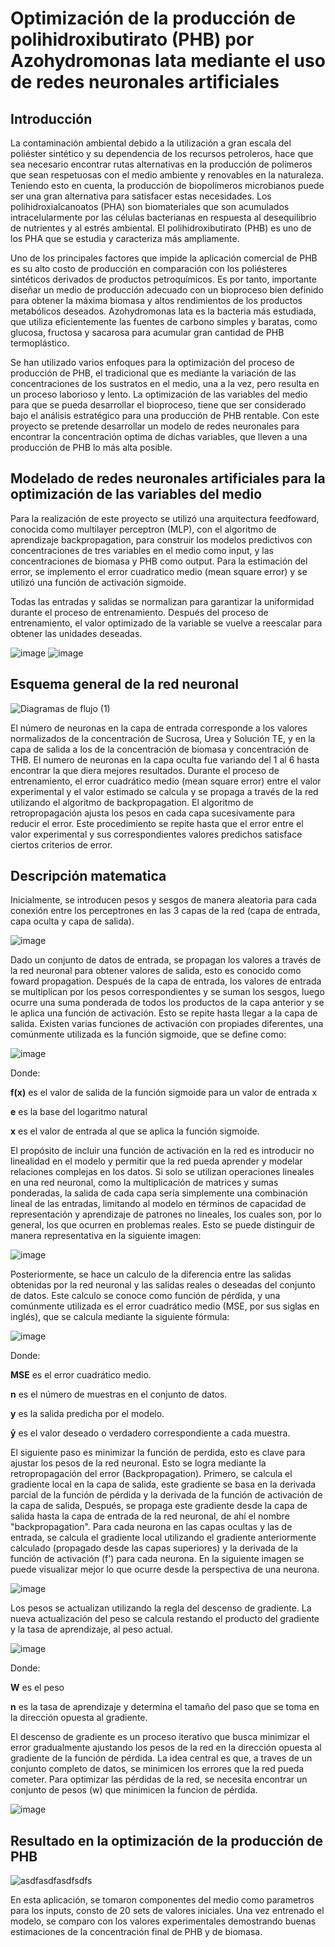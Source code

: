 # Optimización de la producción de polihidroxibutirato (PHB) por Azohydromonas lata mediante el uso de redes neuronales artificiales
## Introducción
La contaminación ambiental debido a la utilización a gran escala del poliéster sintético y su dependencia de los recursos petroleros, hace que sea necesario encontrar rutas alternativas en la producción de polimeros que sean respetuosas con el medio ambiente y renovables en la naturaleza. Teniendo esto en cuenta, la producción de biopolímeros microbianos puede ser una gran alternativa para satisfacer estas necesidades. Los polihidroxialcanoatos (PHA) son biomateriales que son acumulados intracelularmente por las células bacterianas en respuesta al desequilibrio de nutrientes y al estrés ambiental. El polihidroxibutirato (PHB) es uno de los PHA que se estudia y caracteriza más ampliamente.

Uno de los principales factores que impide la aplicación comercial de PHB es su alto costo de producción en comparación con los poliésteres sintéticos derivados de productos petroquímicos. Es por tanto, importante diseñar un medio de producción adecuado con un bioproceso bien definido para obtener la máxima biomasa y altos rendimientos de los productos metabólicos deseados. Azohydromonas lata es la bacteria más estudiada, que utiliza eficientemente las fuentes de carbono simples y baratas, como glucosa, fructosa y sacarosa para acumular gran cantidad de PHB termoplástico.

Se han utilizado varios enfoques para la optimización del proceso de producción de PHB, el tradicional que es mediante la variación de las concentraciones de los sustratos en el medio, una a la vez, pero resulta en un proceso laborioso y lento. La optimización de las variables del medio para que se pueda desarrollar el bioproceso, tiene que ser considerado bajo el análisis estratégico para una producción de PHB rentable. Con este proyecto se pretende desarrollar un modelo de redes neuronales para encontrar la concentración optima de dichas variables, que lleven a una producción de PHB lo más alta posible.

## Modelado de redes neuronales artificiales para la optimización de las variables del medio
Para la realización de este proyecto se utilizó una arquitectura feedfoward, conocida como multilayer perceptron (MLP), con el algoritmo de aprendizaje backpropagation, para construir los modelos predictivos con concentraciones de tres variables en el medio como input, y las concentraciones de biomasa y PHB como output. Para la estimación del error, se implemento el error cuadratico medio (mean square error) y se utilizó una función de activación sigmoide.

Todas las entradas y salidas se normalizan para garantizar la uniformidad durante el proceso de entrenamiento. Después del proceso de entrenamiento, el valor optimizado de la variable se vuelve a reescalar para obtener las unidades deseadas.

![image](https://github.com/julioelias-o/MCD/assets/134743799/e5675aad-f845-4508-8c01-ef7ee55a85b0)
![image](https://github.com/julioelias-o/MCD/assets/134743799/50adbd38-162d-4fa3-b7f9-6710aec5213a)
## Esquema general de la red neuronal
![Diagramas de flujo (1)](https://github.com/julioelias-o/MCD/assets/134743799/106747ca-1ff5-467c-a0e1-d18fa8038b43)

El número de neuronas en la capa de entrada corresponde a los valores normalizados de la concentración de Sucrosa, Urea y Solución TE, y en la capa de salida a los de la concentración de biomasa y concentración de THB. El numero de neuronas en la capa oculta fue variando del 1 al 6 hasta encontrar la que diera mejores resultados. Durante el proceso de entrenamiento, el error cuadrático medio (mean square error) entre el valor experimental y el valor estimado se calcula y se propaga a través de la red utilizando el algoritmo de backpropagation. El algoritmo de retropropagación ajusta los pesos en cada capa sucesivamente para reducir el error. Este procedimiento se repite hasta que el error entre el valor experimental y sus correspondientes valores predichos satisface ciertos criterios de error.

## Descripción matematica
Inicialmente, se introducen pesos y sesgos de manera aleatoria para cada conexión entre los perceptrones en las 3 capas de la red (capa de entrada, capa oculta y capa de salida).

![image](https://github.com/julioelias-o/MCD/assets/134743799/4cd5fa1f-41a2-49d9-88be-9b78c9deddd1)

Dado un conjunto de datos de entrada, se propagan los valores a través de la red neuronal para obtener valores de salida, esto es conocido como foward propagation. Después de la capa de entrada, los valores de entrada se multiplican por los pesos correspondientes y se suman los sesgos, luego ocurre una suma ponderada de todos los productos de la capa anterior y se le aplica una función de activación. Esto se repite hasta llegar a la capa de salida. Existen varias funciones de activación con propiades diferentes, una comúnmente utilizada es la función sigmoide, que se define como:

![image](https://github.com/julioelias-o/MCD/assets/134743799/399d927b-9c1f-4110-83e6-cb08bb8dd1cd)

Donde:

__f(x)__ es el valor de salida de la función sigmoide para un valor de entrada x

__e__ es la base del logaritmo natural

__x__ es el valor de entrada al que se aplica la función sigmoide.

El propósito de incluir una función de activación en la red es introducir no linealidad en el modelo y permitir que la red pueda aprender y modelar relaciones complejas en los datos. Si solo se utilizan operaciones lineales en una red neuronal, como la multiplicación de matrices y sumas ponderadas, la salida de cada capa sería simplemente una combinación lineal de las entradas, limitando al modelo en términos de capacidad de representación y aprendizaje de patrones no lineales, los cuales son, por lo general, los que ocurren en problemas reales. Esto se puede distinguir de manera representativa en la siguiente imagen:

![image](https://github.com/julioelias-o/MCD/assets/134743799/9d731344-2454-4ee5-8f86-ec24538c47af)

Posteriormente, se hace un calculo de la diferencia entre las salidas obtenidas por la red neuronal y las salidas reales o deseadas del conjunto de datos. Este calculo se conoce como función de pérdida, y una comúnmente utilizada es el error cuadrático medio (MSE, por sus siglas en inglés), que se calcula mediante la siguiente fórmula:

![image](https://github.com/julioelias-o/MCD/assets/134743799/6f289ce8-7d1b-4643-8698-9f1b895184b8)

Donde:

__MSE__ es el error cuadrático medio.

__n__ es el número de muestras en el conjunto de datos.

__y__ es la salida predicha por el modelo.

__&#x0233;__ es el valor deseado o verdadero correspondiente a cada muestra.

El siguiente paso es minimizar la función de perdida, esto es clave para ajustar los pesos de la red neuronal. Esto se logra mediante la retropropagación del error (Backpropagation). Primero, se calcula el gradiente local en la capa de salida, este gradiente se basa en la derivada parcial de la función de pérdida y la derivada de la función de activación de la capa de salida, Después, se propaga este gradiente desde la capa de salida hasta la capa de entrada de la red neuronal, de ahí el nombre "backpropagation". Para cada neurona en las capas ocultas y las de entrada, se calcula el gradiente local utilizando el gradiente anteriormente calculado (propagado desde las capas superiores) y la derivada de la función de activación (f') para cada neurona. En la siguiente imagen se puede visualizar mejor lo que ocurre desde la perspectiva de una neurona.

![image](https://github.com/julioelias-o/MCD/assets/134743799/43bae897-efb3-48bd-81ce-7a0224f2d484)

Los pesos se actualizan utilizando la regla del descenso de gradiente. La nueva actualización del peso se calcula restando el producto del gradiente y la tasa de aprendizaje, al peso actual.

![image](https://github.com/julioelias-o/MCD/assets/134743799/7c3fdbb6-2019-4b30-a515-f4eebdb191c5)

Donde: 

__W__ es el peso

__n__ es la tasa de aprendizaje y determina el tamaño del paso que se toma en la dirección opuesta al gradiente.

El descenso de gradiente es un proceso iterativo que busca minimizar el error gradualmente ajustando los pesos de la red en la dirección opuesta al gradiente de la función de pérdida. La idea central es que, a traves de un conjunto completo de datos, se minimicen los errores que la red pueda cometer. Para optimizar las pérdidas de la red, se necesita encontrar un conjunto de pesos (w) que minimicen la funcion de pérdida.

![image](https://github.com/julioelias-o/MCD/assets/134743799/2a7e8dfb-c1e3-4c4e-8d6d-85ffb55eb6ab)

## Resultado en la optimización de la producción de PHB
![asdfasdfasdfsdfs](https://github.com/julioelias-o/MCD/assets/134743799/d4d3e733-0cb8-4be9-aa67-88d54ab940a5)

En esta aplicación, se tomaron componentes del medio como parametros para los inputs, consto de 20 sets de valores iniciales. Una vez entrenado el modelo, se comparo con los valores experimentales demostrando buenas estimaciones de la concentración final de PHB y de biomasa. 
